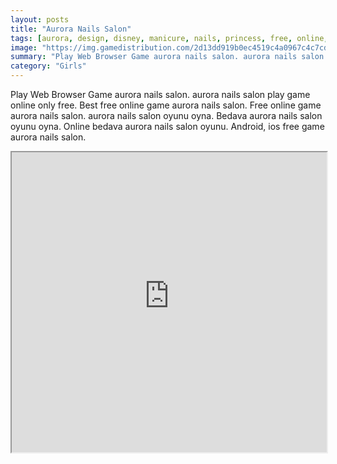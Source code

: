 ```yaml
---
layout: posts
title: "Aurora Nails Salon"
tags: [aurora, design, disney, manicure, nails, princess, free, online, games, oyna, game, free, games, play, play, games]
image: "https://img.gamedistribution.com/2d13dd919b0ec4519c4a0967c4c7cd47.jpg"
summary: "Play Web Browser Game aurora nails salon. aurora nails salon play game online only free. Best free online game aurora nails salon. Free online game aurora nails salon. aurora nails salon oyunu oyna. Bedava aurora nails salon oyunu oyna. Online bedava aurora nails salon oyunu. Android, ios free game aurora nails salon."
category: "Girls"
---
```


Play Web Browser Game aurora nails salon. aurora nails salon play game online only free. Best free online game aurora nails salon. Free online game aurora nails salon. aurora nails salon oyunu oyna. Bedava aurora nails salon oyunu oyna. Online bedava aurora nails salon oyunu. Android, ios free game aurora nails salon.

<iframe width="100%" height="480px;" src="https://flash.gamedistribution.com?game=2d13dd919b0ec4519c4a0967c4c7cd47"></iframe>